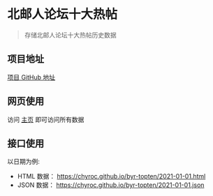 # 北邮人论坛十大热帖

> 存储北邮人论坛十大热帖历史数据

## 项目地址

[项目 GitHub 地址](https://github.com/chyroc/byr-topten)

## 网页使用

访问 [主页](https://chyroc.github.io/byr-topten/) 即可访问所有数据

## 接口使用

以日期为例:

- HTML 数据： https://chyroc.github.io/byr-topten/2021-01-01.html
- JSON 数据： https://chyroc.github.io/byr-topten/2021-01-01.json

